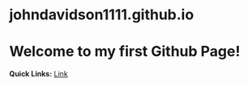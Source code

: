# johndavidson1111.github.io




# Welcome to my first Github Page!

**Quick Links:** [Link](http://vimeo.com/albertpalacci)
